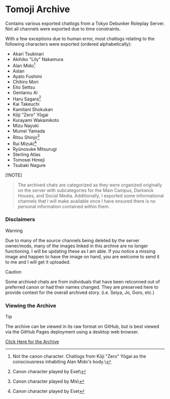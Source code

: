 # Tomoji Archive

Contains various exported chatlogs from a Tokyo Debunker Roleplay Server. Not all channels were exported due to time constraints.

With a few exceptions due to human error, most chatlogs relating to the following characters were exported (ordered alphabetically):
- Akari Tsukinari 
- Akihiko "Lily" Nakamura
- Alan Mido[^1]
- Aslan
- Ayato Fushimi
- Chihiro Mori
- Eito Settsu
- Gentarou Ai
- Haru Sagara[^2]
- Kai Takeuchi
- Kamitani Shokukan
- Kōji "Zero" Yōgai 
- Kurayami Wakamikoto
- Mizu Nayuki
- Mumei Yamada
- Ritsu Shinjo[^3]
- Rui Mizuki[^4]
- Ryūnosuke Mitsurugi
- Sterling Atlas
- Tomosei Himeji
- Tsubaki Nagure

[^1]: Not the canon character. Chatlogs from Kōji "Zero" Yōgai as the consciousness inhabiting Alan Mido's body.\
[^2]: Canon character played by Eset\
[^3]: Canon character played by Mis\
[^4]: Canon character played by Eset

[!NOTE]
> The archived chats are categorized as they were organized originally on the server with subcategories for the Main Campus, Darkwick Houses, and Social Media. Additionally, I exported some informational channels that I will make available once I have ensured there is no personal information contained within them.

### Disclaimers
> [!WARNING]
> Due to many of the source channels being deleted by the server owner/mods, many of the images linked in this archive are no longer functioning. I will be updating these as I am able. If you notice a missing image and happen to have the image on hand, you are welcome to send it to me and I will get it uploaded.

> [!CAUTION]
> Some archived chats are from individuals that have been retconned out of preferred canon or had their names changed. They are preserved here to provide context for the overall archived story. (i.e. Seiya, Jo, Goro, etc.)

### Viewing the Archive

> [!TIP]
> The archive can be viewed in its raw format on GitHub, but is best viewed via the GitHub Pages deployment using a desktop web browser.

[Click Here for the Archive](https://www.youtube.com/watch?v=dQw4w9WgXcQ&pp=ygUXbmV2ZXIgZ29ubmEgZ2l2ZSB5b3UgdXA%3D)